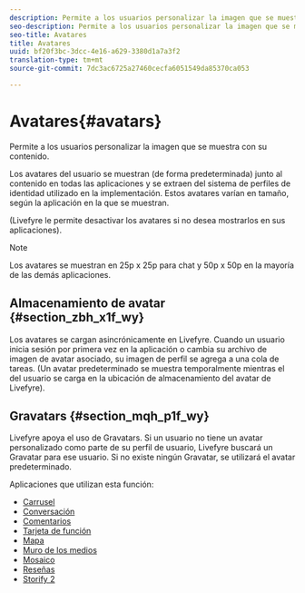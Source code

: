 ```yaml
---
description: Permite a los usuarios personalizar la imagen que se muestra con su contenido.
seo-description: Permite a los usuarios personalizar la imagen que se muestra con su contenido.
seo-title: Avatares
title: Avatares
uuid: bf20f3bc-3dcc-4e16-a629-3380d1a7a3f2
translation-type: tm+mt
source-git-commit: 7dc3ac6725a27460cecfa6051549da85370ca053

---
```



# Avatares{#avatars}

Permite a los usuarios personalizar la imagen que se muestra con su contenido.

Los avatares del usuario se muestran (de forma predeterminada) junto al contenido en todas las aplicaciones y se extraen del sistema de perfiles de identidad utilizado en la implementación. Estos avatares varían en tamaño, según la aplicación en la que se muestran.

(Livefyre le permite desactivar los avatares si no desea mostrarlos en sus aplicaciones).

>[!NOTE]
>
>Los avatares se muestran en 25p x 25p para chat y 50p x 50p en la mayoría de las demás aplicaciones.

## Almacenamiento de avatar {#section_zbh_x1f_wy}

Los avatares se cargan asincrónicamente en Livefyre. Cuando un usuario inicia sesión por primera vez en la aplicación o cambia su archivo de imagen de avatar asociado, su imagen de perfil se agrega a una cola de tareas. (Un avatar predeterminado se muestra temporalmente mientras el del usuario se carga en la ubicación de almacenamiento del avatar de Livefyre).

## Gravatars {#section_mqh_p1f_wy}

Livefyre apoya el uso de Gravatars. Si un usuario no tiene un avatar personalizado como parte de su perfil de usuario, Livefyre buscará un Gravatar para ese usuario. Si no existe ningún Gravatar, se utilizará el avatar predeterminado.


Aplicaciones que utilizan esta función:

* [Carrusel](/help/using/c-about-apps/c-carousel-app/c-carousel-app.md#c_carousel_app)
* [Conversación](/help/using/c-about-apps/c-chat-app/c-chat-app.md#c_chat_app)
* [Comentarios](/help/using/c-about-apps/c-comments/c-comments.md)
* [Tarjeta de función](/help/using/c-about-apps/c-feature-card-app/c-feature-card-app.md#c_feature_card_app)
* [Mapa](/help/using/c-about-apps/c-map-app/c-map-app.md#c_map_app)
* [Muro de los medios](/help/using/c-about-apps/c-media-wall-app/c-media-wall-app.md#c_media_wall_app)
* [Mosaico](/help/using/c-about-apps/c-mosaic-app/c-mosaic-app.md#c_mosaic_app)
* [Reseñas](/help/using/c-about-apps/c-reviews-app/c-reviews-app.md#c_reviews_app)
* [Storify 2](/help/using/c-about-apps/c-storify2/c-storify2.md#c_storify2)

